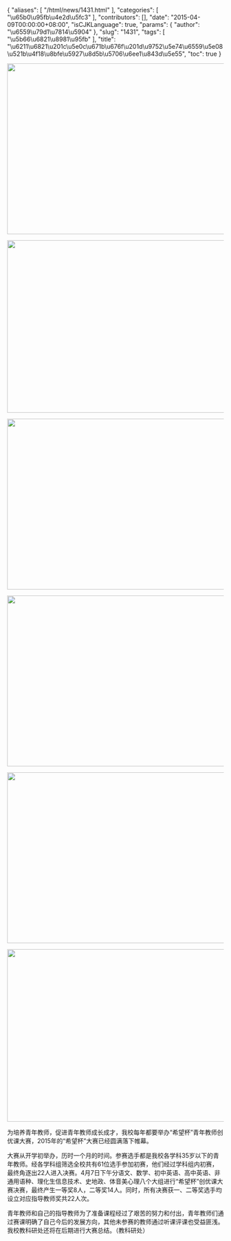 {
    "aliases": [
        "/html/news/1431.html"
    ],
    "categories": [
        "\u65b0\u95fb\u4e2d\u5fc3"
    ],
    "contributors": [],
    "date": "2015-04-09T00:00:00+08:00",
    "isCJKLanguage": true,
    "params": {
        "author": "\u6559\u79d1\u7814\u5904"
    },
    "slug": "1431",
    "tags": [
        "\u5b66\u6821\u8981\u95fb"
    ],
    "title": "\u6211\u6821\u201c\u5e0c\u671b\u676f\u201d\u9752\u5e74\u6559\u5e08\u521b\u4f18\u8bfe\u5927\u8d5b\u5706\u6ee1\u843d\u5e55",
    "toc": true
}


<img
    src="https://cdn.tfls.online/mirror/full/b62a75c0b44d42486366da15d0fdf6fad415940b.jpg"
    style="display:block;margin-left:auto;margin-right:auto;"
    decoding="async"
    fetchpriority="auto"
    loading="lazy"
    height="397"
    width="600"
/>





<img
    src="https://cdn.tfls.online/mirror/full/372eca66be006fc8ae1746bb8f3faa82ba8c9cd2.jpg"
    style="display:block;margin-left:auto;margin-right:auto;"
    decoding="async"
    fetchpriority="auto"
    loading="lazy"
    height="401"
    width="600"
/>





<img
    src="https://cdn.tfls.online/mirror/full/a5f3780ec42b8787073ad30b176cd8e7666cded2.jpg"
    style="display:block;margin-left:auto;margin-right:auto;"
    decoding="async"
    fetchpriority="auto"
    loading="lazy"
    height="397"
    width="600"
/>





<img
    src="https://cdn.tfls.online/mirror/full/97f466935eca75e9c522dd2d7f6515d403a62228.jpg"
    style="display:block;margin-left:auto;margin-right:auto;"
    decoding="async"
    fetchpriority="auto"
    loading="lazy"
    height="397"
    width="600"
/>





<img
    src="https://cdn.tfls.online/mirror/full/768ad2fe114c1a9c984549dbb2765fa0c22b55fb.jpg"
    style="display:block;margin-left:auto;margin-right:auto;"
    decoding="async"
    fetchpriority="auto"
    loading="lazy"
    height="397"
    width="600"
/>





<img
    src="https://cdn.tfls.online/mirror/full/35c43689c654a7e75be09332d2ddb7e7a6b01d3c.jpg"
    style="display:block;margin-left:auto;margin-right:auto;"
    decoding="async"
    fetchpriority="auto"
    loading="lazy"
    height="401"
    width="600"
/>




  





为培养青年教师，促进青年教师成长成才，我校每年都要举办“希望杯”青年教师创优课大赛，2015年的“希望杯”大赛已经圆满落下帷幕。




大赛从开学初举办，历时一个月的时间。参赛选手都是我校各学科35岁以下的青年教师。经各学科组筛选全校共有61位选手参加初赛，他们经过学科组内初赛，最终角逐出22人进入决赛。4月7日下午分语文、数学、初中英语、高中英语、非通用语种、理化生信息技术、史地政、体音美心理八个大组进行“希望杯”创优课大赛决赛，最终产生一等奖8人，二等奖14人。同时，所有决赛获一、二等奖选手均设立对应指导教师奖共22人次。




青年教师和自己的指导教师为了准备课程经过了艰苦的努力和付出，青年教师们通过赛课明确了自己今后的发展方向，其他未参赛的教师通过听课评课也受益匪浅。我校教科研处还将在后期进行大赛总结。（教科研处）




  



